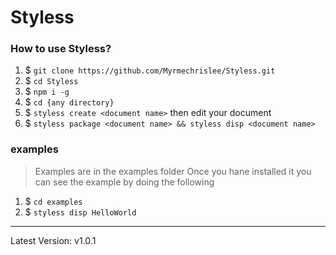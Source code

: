 # Styless #

### How to use Styless? ###
1. $ `git clone https://github.com/Myrmechrislee/Styless.git`
2. $ `cd Styless`
3. $ `npm i -g`
4. $ `cd {any directory}`
5. $ `styless create <document name>` then edit your document
6. $ `styless package <document name> && styless disp <document name>`

### examples ###
> Examples are in the examples folder
> Once you hane installed it you can see the example by doing the following
1. $ `cd examples`
2. $ `styless disp HelloWorld`

***
Latest Version: v1.0.1<br/>
